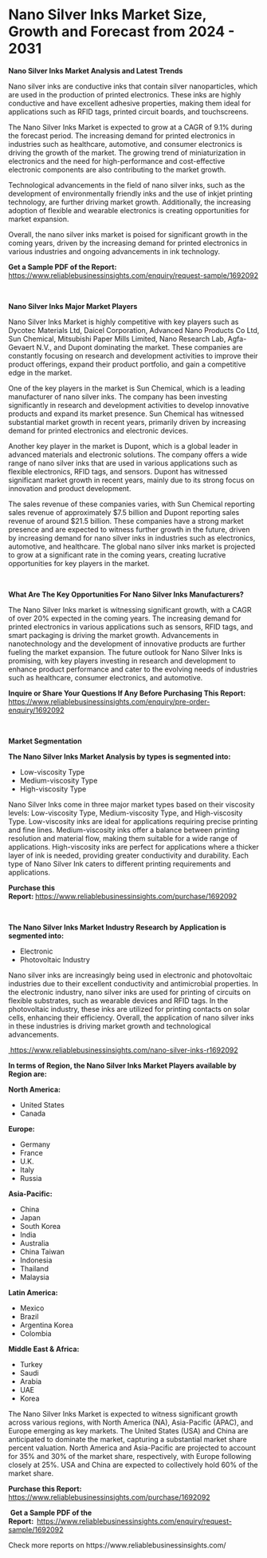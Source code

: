 <p><h1>Nano Silver Inks Market Size, Growth and Forecast from 2024 - 2031</h1></p><p><strong>Nano Silver Inks Market Analysis and Latest Trends</strong></p>
<p><p>Nano silver inks are conductive inks that contain silver nanoparticles, which are used in the production of printed electronics. These inks are highly conductive and have excellent adhesive properties, making them ideal for applications such as RFID tags, printed circuit boards, and touchscreens.</p><p>The Nano Silver Inks Market is expected to grow at a CAGR of 9.1% during the forecast period. The increasing demand for printed electronics in industries such as healthcare, automotive, and consumer electronics is driving the growth of the market. The growing trend of miniaturization in electronics and the need for high-performance and cost-effective electronic components are also contributing to the market growth.</p><p>Technological advancements in the field of nano silver inks, such as the development of environmentally friendly inks and the use of inkjet printing technology, are further driving market growth. Additionally, the increasing adoption of flexible and wearable electronics is creating opportunities for market expansion.</p><p>Overall, the nano silver inks market is poised for significant growth in the coming years, driven by the increasing demand for printed electronics in various industries and ongoing advancements in ink technology.</p></p>
<p><strong>Get a Sample PDF of the Report:&nbsp;</strong> <a href="https://www.reliablebusinessinsights.com/enquiry/request-sample/1692092">https://www.reliablebusinessinsights.com/enquiry/request-sample/1692092</a></p>
<p>&nbsp;</p>
<p><strong>Nano Silver Inks Major Market Players</strong></p>
<p><p>Nano Silver Inks Market is highly competitive with key players such as Dycotec Materials Ltd, Daicel Corporation, Advanced Nano Products Co Ltd, Sun Chemical, Mitsubishi Paper Mills Limited, Nano Research Lab, Agfa-Gevaert N.V., and Dupont dominating the market. These companies are constantly focusing on research and development activities to improve their product offerings, expand their product portfolio, and gain a competitive edge in the market.</p><p>One of the key players in the market is Sun Chemical, which is a leading manufacturer of nano silver inks. The company has been investing significantly in research and development activities to develop innovative products and expand its market presence. Sun Chemical has witnessed substantial market growth in recent years, primarily driven by increasing demand for printed electronics and electronic devices.</p><p>Another key player in the market is Dupont, which is a global leader in advanced materials and electronic solutions. The company offers a wide range of nano silver inks that are used in various applications such as flexible electronics, RFID tags, and sensors. Dupont has witnessed significant market growth in recent years, mainly due to its strong focus on innovation and product development.</p><p>The sales revenue of these companies varies, with Sun Chemical reporting sales revenue of approximately $7.5 billion and Dupont reporting sales revenue of around $21.5 billion. These companies have a strong market presence and are expected to witness further growth in the future, driven by increasing demand for nano silver inks in industries such as electronics, automotive, and healthcare. The global nano silver inks market is projected to grow at a significant rate in the coming years, creating lucrative opportunities for key players in the market.</p></p>
<p>&nbsp;</p>
<p><strong>What Are The Key Opportunities For Nano Silver Inks Manufacturers?</strong></p>
<p><p>The Nano Silver Inks market is witnessing significant growth, with a CAGR of over 20% expected in the coming years. The increasing demand for printed electronics in various applications such as sensors, RFID tags, and smart packaging is driving the market growth. Advancements in nanotechnology and the development of innovative products are further fueling the market expansion. The future outlook for Nano Silver Inks is promising, with key players investing in research and development to enhance product performance and cater to the evolving needs of industries such as healthcare, consumer electronics, and automotive.</p></p>
<p><strong>Inquire or Share Your Questions If Any Before Purchasing This Report:</strong> <a href="https://www.reliablebusinessinsights.com/enquiry/pre-order-enquiry/1692092">https://www.reliablebusinessinsights.com/enquiry/pre-order-enquiry/1692092</a></p>
<p>&nbsp;</p>
<p><strong>Market Segmentation</strong></p>
<p><strong>The Nano Silver Inks Market Analysis by types is segmented into:</strong></p>
<p><ul><li>Low-viscosity Type</li><li>Medium-viscosity Type</li><li>High-viscosity Type</li></ul></p>
<p><p>Nano Silver Inks come in three major market types based on their viscosity levels: Low-viscosity Type, Medium-viscosity Type, and High-viscosity Type. Low-viscosity inks are ideal for applications requiring precise printing and fine lines. Medium-viscosity inks offer a balance between printing resolution and material flow, making them suitable for a wide range of applications. High-viscosity inks are perfect for applications where a thicker layer of ink is needed, providing greater conductivity and durability. Each type of Nano Silver Ink caters to different printing requirements and applications.</p></p>
<p><strong>Purchase this Report:&nbsp;</strong><a href="https://www.reliablebusinessinsights.com/purchase/1692092">https://www.reliablebusinessinsights.com/purchase/1692092</a></p>
<p>&nbsp;</p>
<p><strong>The Nano Silver Inks Market Industry Research by Application is segmented into:</strong></p>
<p><ul><li>Electronic</li><li>Photovoltaic Industry</li></ul></p>
<p><p>Nano silver inks are increasingly being used in electronic and photovoltaic industries due to their excellent conductivity and antimicrobial properties. In the electronic industry, nano silver inks are used for printing of circuits on flexible substrates, such as wearable devices and RFID tags. In the photovoltaic industry, these inks are utilized for printing contacts on solar cells, enhancing their efficiency. Overall, the application of nano silver inks in these industries is driving market growth and technological advancements.</p></p>
<p><a href="https://www.reliablebusinessinsights.com/nano-silver-inks-r1692092">&nbsp;https://www.reliablebusinessinsights.com/nano-silver-inks-r1692092</a></p>
<p><strong>In terms of Region, the Nano Silver Inks Market Players available by Region are:</strong></p>
<p>
    <p> <strong> North America: </strong>
        <ul>
            <li>United States</li>
            <li>Canada</li>
        </ul>
        </p> 
    <p> <strong> Europe: </strong>
        <ul>
            <li>Germany</li>
            <li>France</li>
            <li>U.K.</li>
            <li>Italy</li>
            <li>Russia</li>
        </ul>
        </p> 
    <p> <strong> Asia-Pacific: </strong>
        <ul>
            <li>China</li>
            <li>Japan</li>
            <li>South Korea</li>
            <li>India</li>
            <li>Australia</li>
            <li>China Taiwan</li>
            <li>Indonesia</li>
            <li>Thailand</li>
            <li>Malaysia</li>
        </ul>
        </p> 
    <p> <strong> Latin America: </strong>
        <ul>
            <li>Mexico</li>
            <li>Brazil</li>
            <li>Argentina Korea</li>
            <li>Colombia</li>
        </ul>
        </p> 
    <p> <strong> Middle East & Africa: </strong>
        <ul>
            <li>Turkey</li>
            <li>Saudi</li>
            <li>Arabia</li>
            <li>UAE</li>
            <li>Korea</li>
        </ul>
    </p>
    </p>
<p><p>The Nano Silver Inks Market is expected to witness significant growth across various regions, with North America (NA), Asia-Pacific (APAC), and Europe emerging as key markets. The United States (USA) and China are anticipated to dominate the market, capturing a substantial market share percent valuation. North America and Asia-Pacific are projected to account for 35% and 30% of the market share, respectively, with Europe following closely at 25%. USA and China are expected to collectively hold 60% of the market share.</p></p>
<p><strong>Purchase this Report: </strong><a href="https://www.reliablebusinessinsights.com/purchase/1692092">https://www.reliablebusinessinsights.com/purchase/1692092</a></p>
<p>&nbsp;<strong>Get a Sample PDF of the Report:&nbsp;&nbsp;</strong><a href="https://www.reliablebusinessinsights.com/enquiry/request-sample/1692092">https://www.reliablebusinessinsights.com/enquiry/request-sample/1692092</a></p>
<p><strong></strong></p>
<p>Check more reports on https://www.reliablebusinessinsights.com/</p>